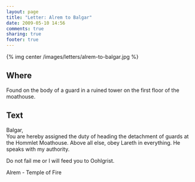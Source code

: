```yaml
---
layout: page
title: "Letter: Alrem to Balgar"
date: 2009-05-10 14:56
comments: true
sharing: true
footer: true
---
```

{% img center /images/letters/alrem-to-balgar.jpg %}

## Where
Found on the body of a guard in a ruined tower on the first floor of the moathouse.

## Text
Balgar,  
You are hereby assigned the duty of heading the detachment of guards at the Hommlet Moathouse. Above all else, obey Lareth in everything. He speaks with my authority.

Do not fail me or I will feed you to Oohlgrist.

Alrem - Temple of Fire